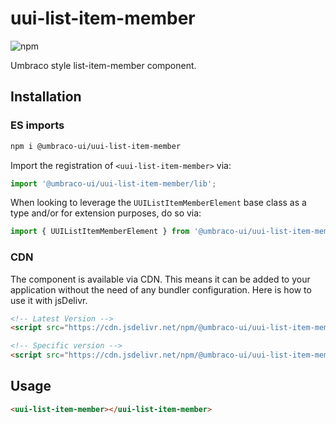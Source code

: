 # uui-list-item-member

![npm](https://img.shields.io/npm/v/@umbraco-ui/uui-list-item-member?logoColor=%231B264F)

Umbraco style list-item-member component.

## Installation

### ES imports

```zsh
npm i @umbraco-ui/uui-list-item-member
```

Import the registration of `<uui-list-item-member>` via:

```javascript
import '@umbraco-ui/uui-list-item-member/lib';
```

When looking to leverage the `UUIListItemMemberElement` base class as a type and/or for extension purposes, do so via:

```javascript
import { UUIListItemMemberElement } from '@umbraco-ui/uui-list-item-member/lib/uui-list-item-member.element';
```

### CDN

The component is available via CDN. This means it can be added to your application without the need of any bundler configuration. Here is how to use it with jsDelivr.

```html
<!-- Latest Version -->
<script src="https://cdn.jsdelivr.net/npm/@umbraco-ui/uui-list-item-member@latest/dist/uui-list-item-member.min.js"></script>

<!-- Specific version -->
<script src="https://cdn.jsdelivr.net/npm/@umbraco-ui/uui-list-item-member@X.X.X/dist/uui-list-item-member.min.js"></script>
```

## Usage

```html
<uui-list-item-member></uui-list-item-member>
```
